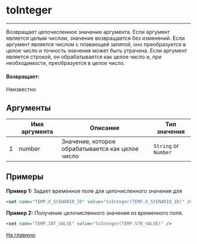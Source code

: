# toInteger

---

Возвращает целочисленное значение аргумента.
Если аргумент является целым числом, значение возвращается без изменений.
Если аргумент является числом с плавающей запятой, оно преобразуется в целое число и точность значения может быть утрачена.
Если аргумент является строкой, он обрабатывается как целое число и, при необходимости, преобразуется в целое число.

#### Возвращает:

Неизвестно

## Аргументы

|  | Имя аргумента | Описание | Тип значения |
| --- | --- | --- | --- |
| 1 | number | Значение, которое обрабатывается как целое число | `String` or `Number` |

## Примеры

**Пример 1:** Задает временное поле для целочисленного значения для
```xml
<set name="TEMP.X_SCENARIO_ID" value="toInteger(TEMP.X_SCENARIO_ID)" />
```

**Пример 2:** Получение целочисленного значения из временного поля.
```xml
<set name="TEMP.INT_VALUE" value="toInteger(TEMP.STR_VALUE)" />
```



[На главную](./ecmfunctions/)